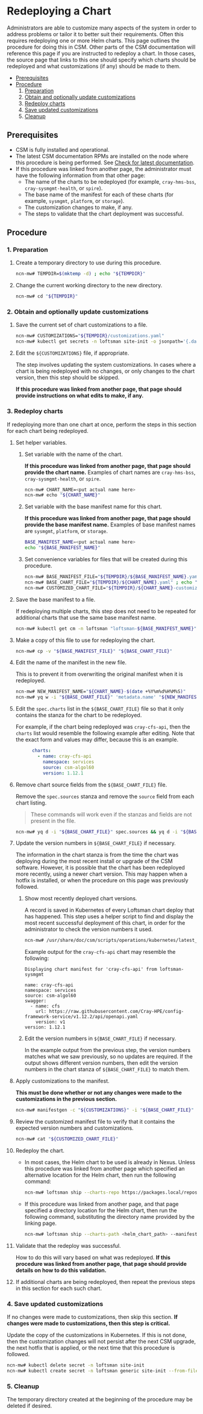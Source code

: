 # Redeploying a Chart

Administrators are able to customize many aspects of the system in order to address problems or tailor it to better suit their requirements.
Often this requires redeploying one or more Helm charts. This page outlines the procedure for doing this in CSM. Other parts of the CSM
documentation will reference this page if you are instructed to redeploy a chart. In those cases, the source page that links to this one should
specify which charts should be redeployed and what customizations (if any) should be made to them.

* [Prerequisites](#prerequisites)
* [Procedure](#procedure)
  1. [Preparation](#1-preparation)
  1. [Obtain and optionally update customizations](#2-obtain-and-optionally-update-customizations)
  1. [Redeploy charts](#3-redeploy-charts)
  1. [Save updated customizations](#4-save-updated-customizations)
  1. [Cleanup](#5-cleanup)

## Prerequisites

* CSM is fully installed and operational.
* The latest CSM documentation RPMs are installed on the node where this procedure is being performed. See
  [Check for latest documentation](../../update_product_stream/index.md#check-for-latest-documentation).
* If this procedure was linked from another page, the administrator must have the following information from that other page:
  * The name of the charts to be redeployed (for example, `cray-hms-bss`, `cray-sysmgmt-health`, or `spire`).
  * The base name of the manifest for each of these charts (for example, `sysmgmt`, `platform`, or `storage`).
  * The customization changes to make, if any.
  * The steps to validate that the chart deployment was successful.

## Procedure

### 1. Preparation

1. Create a temporary directory to use during this procedure.

    ```bash
    ncn-mw# TEMPDIR=$(mktemp -d) ; echo "${TEMPDIR}"
    ```

1. Change the current working directory to the new directory.

    ```bash
    ncn-mw# cd "${TEMPDIR}"
    ```

### 2. Obtain and optionally update customizations

1. Save the current set of chart customizations to a file.

    ```bash
    ncn-mw# CUSTOMIZATIONS="${TEMPDIR}/customizations.yaml"
    ncn-mw# kubectl get secrets -n loftsman site-init -o jsonpath='{.data.customizations\.yaml}' | base64 -d > "${CUSTOMIZATIONS}"
    ```

1. Edit the `${CUSTOMIZATIONS}` file, if appropriate.

    The step involves updating the system customizations. In cases where a chart is being redeployed with no changes, or only changes to the chart version,
    then this step should be skipped.

    **If this procedure was linked from another page, that page should provide instructions on what edits to make, if any.**

### 3. Redeploy charts

If redeploying more than one chart at once, perform the steps in this section for each chart being redeployed.

1. Set helper variables.

    1. Set variable with the name of the chart.

        **If this procedure was linked from another page, that page should provide the chart name.**
        Examples of chart names are `cray-hms-bss`, `cray-sysmgmt-health`, or `spire`.

        ```bash
        ncn-mw# CHART_NAME=<put actual name here>
        ncn-mw# echo "${CHART_NAME}"
        ```

    1. Set variable with the base manifest name for this chart.

        **If this procedure was linked from another page, that page should provide the base manifest name.**
        Examples of base manifest names are `sysmgmt`, `platform`, or `storage`.

        ```bash
        BASE_MANIFEST_NAME=<put actual name here>
        echo "${BASE_MANIFEST_NAME}"
        ```

    1. Set convenience variables for files that will be created during this procedure.

        ```bash
        ncn-mw# BASE_MANIFEST_FILE="${TEMPDIR}/${BASE_MANIFEST_NAME}.yaml" ; echo "${BASE_MANIFEST_FILE}"
        ncn-mw# BASE_CHART_FILE="${TEMPDIR}/${CHART_NAME}.yaml" ; echo "${BASE_CHART_FILE}"
        ncn-mw# CUSTOMIZED_CHART_FILE="${TEMPDIR}/${CHART_NAME}-customized.yaml" ; echo "${CUSTOMIZED_CHART_FILE}"
        ```

1. Save the base manifest to a file.

    If redeploying multiple charts, this step does not need to be repeated for additional charts that use the same base manifest name.

    ```bash
    ncn-mw# kubectl get cm -n loftsman "loftsman-${BASE_MANIFEST_NAME}" -o jsonpath='{.data.manifest\.yaml}'  > "${BASE_MANIFEST_FILE}"
    ```

1. Make a copy of this file to use for redeploying the chart.

    ```bash
    ncn-mw# cp -v "${BASE_MANIFEST_FILE}" "${BASE_CHART_FILE}"
    ```

1. Edit the name of the manifest in the new file.

    This is to prevent it from overwriting the original manifest when it is redeployed.

    ```bash
    ncn-mw# NEW_MANIFEST_NAME="${CHART_NAME}-$(date +%Y%m%d%H%M%S)"
    ncn-mw# yq w -i "${BASE_CHART_FILE}" 'metadata.name' "${NEW_MANIFEST_NAME}"
    ```

1. Edit the `spec.charts` list in the `${BASE_CHART_FILE}` file so that it only contains the stanza for the chart to be redeployed.

    For example, if the chart being redeployed was `cray-cfs-api`, then the `charts` list would resemble the following example after editing.
    Note that the exact form and values may differ, because this is an example.

    ```yaml
          charts:
            - name: cray-cfs-api
              namespace: services
              source: csm-algol60
              version: 1.12.1
    ```

1. Remove chart source fields from the `${BASE_CHART_FILE}` file.

    Remove the `spec.sources` stanza and remove the `source` field from each chart listing.

    > These commands will work even if the stanzas and fields are not present in the file.

    ```bash
    ncn-mw# yq d -i "${BASE_CHART_FILE}" spec.sources && yq d -i "${BASE_CHART_FILE}" spec.charts[\*].source
    ```

1. Update the version numbers in `${BASE_CHART_FILE}` if necessary.

    The information in the chart stanza is from the time the chart was deploying during the most recent install or upgrade of the CSM software. However,
    it is possible that the chart has been redeployed more recently, using a newer chart version. This may happen when a hotfix is installed, or when
    the procedure on this page was previously followed.

    1. Show most recently deployed chart versions.

        A record is saved in Kubernetes of every Loftsman chart deploy that has happened. This step uses a helper script to find and display the most recent
        successful deployment of this chart, in order for the administrator to check the version numbers it used.

        ```bash
        ncn-mw# /usr/share/doc/csm/scripts/operations/kubernetes/latest_chart_manifest.sh "${CHART_NAME}"
        ```

        Example output for the `cray-cfs-api` chart may resemble the following:

        ```text
        Displaying chart manifest for 'cray-cfs-api' from loftsman-sysmgmt

        name: cray-cfs-api
        namespace: services
        source: csm-algol60
        swagger:
          - name: cfs
            url: https://raw.githubusercontent.com/Cray-HPE/config-framework-service/v1.12.2/api/openapi.yaml
            version: v1
        version: 1.12.1
        ```

    1. Edit the version numbers in `${BASE_CHART_FILE}` if necessary.

        In the example output from the previous step, the version numbers matches what we saw previously, so no updates are required.
        If the output shows different version numbers, then edit the version numbers in the chart stanza of `${BASE_CHART_FILE}` to match them.

1. Apply customizations to the manifest.

    **This must be done whether or not any changes were made to the customizations in the previous section.**

    ```bash
    ncn-mw# manifestgen -c "${CUSTOMIZATIONS}" -i "${BASE_CHART_FILE}" -o "${CUSTOMIZED_CHART_FILE}"    
    ```

1. Review the customized manifest file to verify that it contains the expected version numbers and customizations.

    ```bash
    ncn-mw# cat "${CUSTOMIZED_CHART_FILE}"
    ```

1. Redeploy the chart.

    * In most cases, the Helm chart to be used is already in Nexus. Unless this procedure was linked from another page which specified an alternative location
      for the Helm chart, then run the following command:

        ```bash
        ncn-mw# loftsman ship --charts-repo https://packages.local/repository/charts --manifest-path "${CUSTOMIZED_CHART_FILE}"
        ```

    * If this procedure was linked from another page, and that page specified a directory location for the Helm chart, then run the following command,
      substituting the directory name provided by the linking page.

        ```bash
        ncn-mw# loftsman ship --charts-path <helm_chart_path> --manifest-path "${CUSTOMIZED_CHART_FILE}"
        ```

1. Validate that the redeploy was successful.

    How to do this will vary based on what was redeployed. **If this procedure was linked from another page, that page should provide details on how to do this validation.**

1. If additional charts are being redeployed, then repeat the previous steps in this section for each such chart.

### 4. Save updated customizations

If no changes were made to customizations, then skip this section. **If changes were made to customizations, then this step is critical.**

Update the copy of the customizations in Kubernetes. If this is not done, then the customization changes will not persist after the next CSM upgrade,
the next hotfix that is applied, or the next time that this procedure is followed.

```bash
ncn-mw# kubectl delete secret -n loftsman site-init
ncn-mw# kubectl create secret -n loftsman generic site-init --from-file=customizations.yaml
```

### 5. Cleanup

The temporary directory created at the beginning of the procedure may be deleted if desired.
